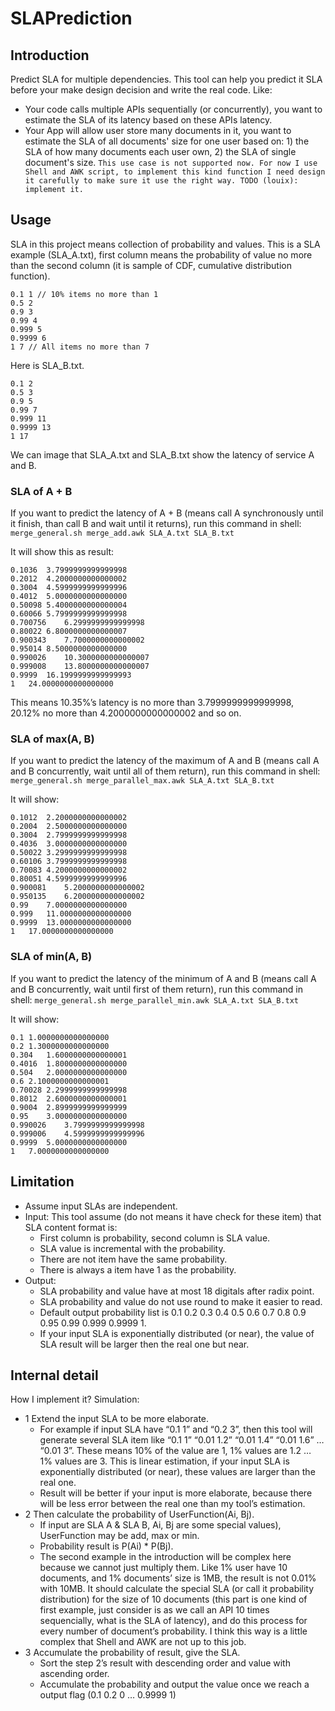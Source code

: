 # SLAPrediction
## Introduction
Predict SLA for multiple dependencies. This tool can help you predict it SLA before your make design decision and write the real code. Like:

* Your code calls multiple APIs sequentially (or concurrently), you want to estimate the SLA of its latency based on these APIs latency.
* Your App will allow user store many documents in it, you want to estimate the SLA of all documents' size for one user based on: 1) the SLA of how many documents each user own, 2) the SLA of single document's size. `This use case is not supported now. For now I use Shell and AWK script, to implement this kind function I need design it carefully to make sure it use the right way. TODO (louix): implement it.`

## Usage
SLA in this project means collection of probability and values. This is a SLA example (SLA_A.txt), first column means the probability of value no more than the second column (it is sample of CDF, cumulative distribution function).
```
0.1 1 // 10% items no more than 1
0.5 2
0.9 3
0.99 4
0.999 5
0.9999 6
1 7 // All items no more than 7
```

Here is SLA_B.txt.
```
0.1 2
0.5 3
0.9 5
0.99 7
0.999 11
0.9999 13
1 17
```

We can image that SLA_A.txt and SLA_B.txt show the latency of service A and B.

### SLA of A + B
If you want to predict the latency of A + B (means call A synchronously until it finish, than call B and wait until it returns), run this command in shell:
`merge_general.sh merge_add.awk SLA_A.txt SLA_B.txt`

It will show this as result:
```
0.1036	3.7999999999999998
0.2012	4.2000000000000002
0.3004	4.5999999999999996
0.4012	5.0000000000000000
0.50098	5.4000000000000004
0.60066	5.7999999999999998
0.700756	6.2999999999999998
0.80022	6.8000000000000007
0.900343	7.7000000000000002
0.95014	8.5000000000000000
0.990026	10.3000000000000007
0.999008	13.8000000000000007
0.9999	16.1999999999999993
1	24.0000000000000000
```

This means 10.35%’s latency is no more than 3.7999999999999998, 20.12% no more than 4.2000000000000002 and so on.

### SLA of max(A, B)
If you want to predict the latency of the maximum of A and B (means call A and B concurrently, wait until all of them return), run this command in shell:
`merge_general.sh merge_parallel_max.awk SLA_A.txt SLA_B.txt`

It will show:
```
0.1012	2.2000000000000002
0.2004	2.5000000000000000
0.3004	2.7999999999999998
0.4036	3.0000000000000000
0.50022	3.2999999999999998
0.60106	3.7999999999999998
0.70083	4.2000000000000002
0.80051	4.5999999999999996
0.900081	5.2000000000000002
0.950135	6.2000000000000002
0.99	7.0000000000000000
0.999	11.0000000000000000
0.9999	13.0000000000000000
1	17.0000000000000000
```

### SLA of min(A, B)
If you want to predict the latency of the minimum of A and B (means call A and B concurrently, wait until first of them return), run this command in shell:
`merge_general.sh merge_parallel_min.awk SLA_A.txt SLA_B.txt`

It will show:
```
0.1	1.0000000000000000
0.2	1.3000000000000000
0.304	1.6000000000000001
0.4016	1.8000000000000000
0.504	2.0000000000000000
0.6	2.1000000000000001
0.70028	2.2999999999999998
0.8012	2.6000000000000001
0.9004	2.8999999999999999
0.95	3.0000000000000000
0.990026	3.7999999999999998
0.999006	4.5999999999999996
0.9999	5.0000000000000000
1	7.0000000000000000
```

## Limitation
* Assume input SLAs are independent.
* Input: This tool assume (do not means it have check for these item) that SLA content format is:
  * First column is probability, second column is SLA value.
  * SLA value is incremental with the probability.
  * There are not item have the same probability.
  * There is always a item have 1 as the probability.
* Output:
  * SLA probability and value have at most 18 digitals after radix point.
  * SLA probability and value do not use round to make it easier to read.
  * Default output probability list is 0.1 0.2 0.3 0.4 0.5 0.6 0.7 0.8 0.9 0.95 0.99 0.999 0.9999 1.
  * If your input SLA is exponentially distributed (or near), the value of SLA result will be larger then the real one but near.


## Internal detail
How I implement it? Simulation:

* 1 Extend the input SLA to be more elaborate.
  * For example if input SLA have “0.1 1” and “0.2 3”, then this tool will generate several SLA item like “0.1 1” “0.01 1.2” “0.01 1.4” “0.01 1.6” … “0.01 3”. These means 10% of the value are 1, 1% values are 1.2 … 1% values are 3. This is linear estimation, if your input SLA is exponentially distributed (or near), these values are larger than the real one.
  * Result will be better if your input is more elaborate, because there will be less error between the real one than my tool’s estimation.
* 2 Then calculate the probability of UserFunction(Ai, Bj).
  * If input are SLA A & SLA B, Ai, Bj are some special values), UserFunction may be add, max or min.
  * Probability result is P(Ai) * P(Bj).
  * The second example in the introduction will be complex here because we cannot just multiply them. Like 1% user have 10 documents, and 1% documents’ size is 1MB, the result is not 0.01% with 10MB. It should calculate the special SLA (or call it probability distribution) for the size of 10 documents (this part is one kind of first example, just consider is as we call an API 10 times sequencially, what is the SLA of latency), and do this process for every number of document’s probability. I think this way is a little complex that Shell and AWK are not up to this job.
* 3 Accumulate the probability of result, give the SLA.
  * Sort the step 2’s result with descending order and value with ascending order.
  * Accumulate the probability and output the value once we reach a output flag (0.1 0.2 0 … 0.9999 1)


